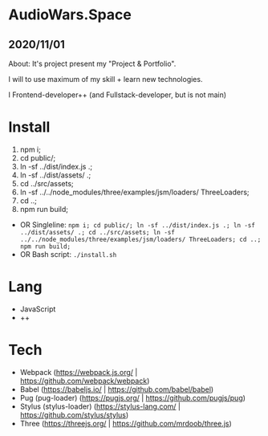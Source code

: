 # AudioWars.Space

## 2020/11/01

About: It's project present my "Project & Portfolio".

I will to use maximum of my skill + learn new technologies.

I Frontend-developer++ (and Fullstack-developer, but is not main)


# Install

1. npm i;
2. cd public/;
3. ln -sf ../dist/index.js .;
4. ln -sf ../dist/assets/ .;
5. cd ../src/assets;
6. ln -sf ../../node_modules/three/examples/jsm/loaders/ ThreeLoaders;
7. cd ..;
8. npm run build;


* OR Singleline: `npm i; cd public/; ln -sf ../dist/index.js .; ln -sf ../dist/assets/ .; cd ../src/assets; ln -sf ../../node_modules/three/examples/jsm/loaders/ ThreeLoaders; cd ..; npm run build;`
* OR Bash script: `./install.sh`


# Lang

* JavaScript
* ++

# Tech

* Webpack (https://webpack.js.org/ | https://github.com/webpack/webpack)
* Babel (https://babeljs.io/ | https://github.com/babel/babel)
* Pug (pug-loader) (https://pugjs.org/ | https://github.com/pugjs/pug)
* Stylus (stylus-loader) (https://stylus-lang.com/ | https://github.com/stylus/stylus)
* Three (https://threejs.org/ | https://github.com/mrdoob/three.js)
